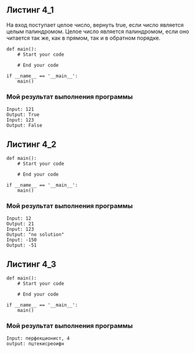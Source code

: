 ## Листинг 4_1

На вход поступает целое число, вернуть true, если число является целым палиндромом. Целое число является палиндромом, если оно читается так же, как в прямом, так и в обратном порядке. 

```Py
def main():
    # Start your code
    
    # End your code

if __name__ == '__main__':
    main()
```
### Мой результат выполнения программы
```
Input: 121
Output: True
Input: 123
Output: False
```

## Листинг 4_2
```Py
def main():
    # Start your code
    
    # End your code

if __name__ == '__main__':
    main()
```
### Мой результат выполнения программы
```
Input: 12
Output: 21
Input: 123
Output: "no solution"
Input: -150
Output: -51
```

## Листинг 4_3
```Py
def main():
    # Start your code
    
    # End your code

if __name__ == '__main__':
    main()
```
### Мой результат выполнения программы
```
Input: перфекционист, 4 
output: пцтекисреоифн
```
